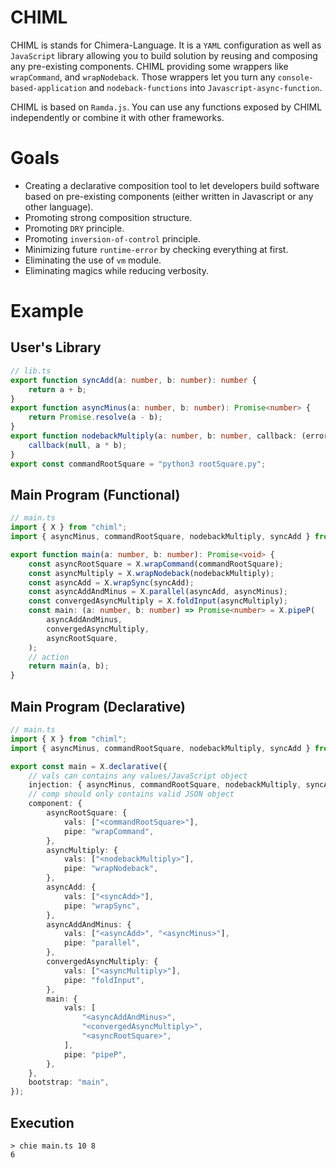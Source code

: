 # CHIML

CHIML is stands for Chimera-Language. It is a `YAML` configuration as well as `JavaScript` library allowing you to build solution by reusing and composing any pre-existing components. CHIML providing some wrappers like `wrapCommand`, and `wrapNodeback`. Those wrappers let you turn any `console-based-application` and `nodeback-functions` into `Javascript-async-function`.

CHIML is based on `Ramda.js`. You can use any functions exposed by CHIML independently or combine it with other frameworks.

# Goals

* Creating a declarative composition tool to let developers build software based on pre-existing components (either written in Javascript or any other language).
* Promoting strong composition structure.
* Promoting `DRY` principle.
* Promoting `inversion-of-control` principle.
* Minimizing future `runtime-error` by checking everything at first.
* Eliminating the use of `vm` module.
* Eliminating magics while reducing verbosity.

# Example

## User's Library

```typescript
// lib.ts
export function syncAdd(a: number, b: number): number {
    return a + b;
}
export function asyncMinus(a: number, b: number): Promise<number> {
    return Promise.resolve(a - b);
}
export function nodebackMultiply(a: number, b: number, callback: (error: Error, result: number) => void) {
    callback(null, a * b);
}
export const commandRootSquare = "python3 rootSquare.py";
```

## Main Program (Functional)

```typescript
// main.ts
import { X } from "chiml";
import { asyncMinus, commandRootSquare, nodebackMultiply, syncAdd } from "./lib";

export function main(a: number, b: number): Promise<void> {
    const asyncRootSquare = X.wrapCommand(commandRootSquare);
    const asyncMultiply = X.wrapNodeback(nodebackMultiply);
    const asyncAdd = X.wrapSync(syncAdd);
    const asyncAddAndMinus = X.parallel(asyncAdd, asyncMinus);
    const convergedAsyncMultiply = X.foldInput(asyncMultiply);
    const main: (a: number, b: number) => Promise<number> = X.pipeP(
        asyncAddAndMinus,
        convergedAsyncMultiply,
        asyncRootSquare,
    );
    // action
    return main(a, b);
}
```

## Main Program (Declarative)

```typescript
// main.ts
import { X } from "chiml";
import { asyncMinus, commandRootSquare, nodebackMultiply, syncAdd } from "./lib";

export const main = X.declarative({
    // vals can contains any values/JavaScript object
    injection: { asyncMinus, commandRootSquare, nodebackMultiply, syncAdd, ...X },
    // comp should only contains valid JSON object
    component: {
        asyncRootSquare: {
            vals: ["<commandRootSquare>"],
            pipe: "wrapCommand",
        },
        asyncMultiply: {
            vals: ["<nodebackMultiply>"],
            pipe: "wrapNodeback",
        },
        asyncAdd: {
            vals: ["<syncAdd>"],
            pipe: "wrapSync",
        },
        asyncAddAndMinus: {
            vals: ["<asyncAdd>", "<asyncMinus>"],
            pipe: "parallel",
        },
        convergedAsyncMultiply: {
            vals: ["<asyncMultiply>"],
            pipe: "foldInput",
        },
        main: {
            vals: [
                "<asyncAddAndMinus>",
                "<convergedAsyncMultiply>",
                "<asyncRootSquare>",
            ],
            pipe: "pipeP",
        },
    },
    bootstrap: "main",
});
```


## Execution

```
> chie main.ts 10 8
6
```

